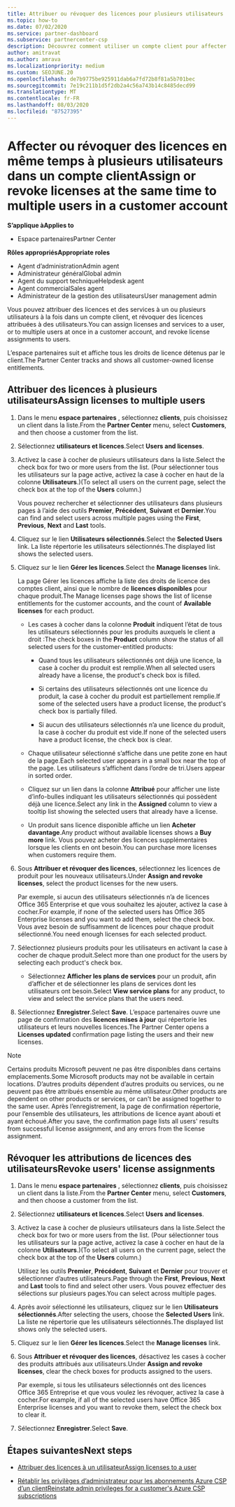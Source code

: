 ```yaml
---
title: Attribuer ou révoquer des licences pour plusieurs utilisateurs
ms.topic: how-to
ms.date: 07/02/2020
ms.service: partner-dashboard
ms.subservice: partnercenter-csp
description: Découvrez comment utiliser un compte client pour affecter ou révoquer des licences et des services à un seul utilisateur ou à plusieurs utilisateurs à la fois.
author: amitravat
ms.author: amrava
ms.localizationpriority: medium
ms.custom: SEOJUNE.20
ms.openlocfilehash: de7b9775be925911dab6a7fd72b8f81a5b701bec
ms.sourcegitcommit: 7e19c211b1d5f2db2a4c56a743b14c8485decd99
ms.translationtype: MT
ms.contentlocale: fr-FR
ms.lasthandoff: 08/03/2020
ms.locfileid: "87527395"
---
```

# <a name="assign-or-revoke-licenses-at-the-same-time-to-multiple-users-in-a-customer-account"></a><span data-ttu-id="e1cb2-103">Affecter ou révoquer des licences en même temps à plusieurs utilisateurs dans un compte client</span><span class="sxs-lookup"><span data-stu-id="e1cb2-103">Assign or revoke licenses at the same time to multiple users in a customer account</span></span>

<span data-ttu-id="e1cb2-104">**S’applique à**</span><span class="sxs-lookup"><span data-stu-id="e1cb2-104">**Applies to**</span></span>

- <span data-ttu-id="e1cb2-105">Espace partenaires</span><span class="sxs-lookup"><span data-stu-id="e1cb2-105">Partner Center</span></span>

<span data-ttu-id="e1cb2-106">**Rôles appropriés**</span><span class="sxs-lookup"><span data-stu-id="e1cb2-106">**Appropriate roles**</span></span>

- <span data-ttu-id="e1cb2-107">Agent d’administration</span><span class="sxs-lookup"><span data-stu-id="e1cb2-107">Admin agent</span></span>
- <span data-ttu-id="e1cb2-108">Administrateur général</span><span class="sxs-lookup"><span data-stu-id="e1cb2-108">Global admin</span></span>
- <span data-ttu-id="e1cb2-109">Agent du support technique</span><span class="sxs-lookup"><span data-stu-id="e1cb2-109">Helpdesk agent</span></span>
- <span data-ttu-id="e1cb2-110">Agent commercial</span><span class="sxs-lookup"><span data-stu-id="e1cb2-110">Sales agent</span></span>
- <span data-ttu-id="e1cb2-111">Administrateur de la gestion des utilisateurs</span><span class="sxs-lookup"><span data-stu-id="e1cb2-111">User management admin</span></span>

<span data-ttu-id="e1cb2-112">Vous pouvez attribuer des licences et des services à un ou plusieurs utilisateurs à la fois dans un compte client, et révoquer des licences attribuées à des utilisateurs.</span><span class="sxs-lookup"><span data-stu-id="e1cb2-112">You can assign licenses and services to a user, or to multiple users at once in a customer account, and revoke license assignments to users.</span></span>

<span data-ttu-id="e1cb2-113">L’espace partenaires suit et affiche tous les droits de licence détenus par le client.</span><span class="sxs-lookup"><span data-stu-id="e1cb2-113">The Partner Center tracks and shows all customer-owned license entitlements.</span></span>

## <a name="assign-licenses-to-multiple-users"></a><span data-ttu-id="e1cb2-114">Attribuer des licences à plusieurs utilisateurs</span><span class="sxs-lookup"><span data-stu-id="e1cb2-114">Assign licenses to multiple users</span></span>

1. <span data-ttu-id="e1cb2-115">Dans le menu **espace partenaires** , sélectionnez **clients**, puis choisissez un client dans la liste.</span><span class="sxs-lookup"><span data-stu-id="e1cb2-115">From the **Partner Center** menu, select **Customers**, and then choose a customer from the list.</span></span>

2. <span data-ttu-id="e1cb2-116">Sélectionnez **utilisateurs et licences**.</span><span class="sxs-lookup"><span data-stu-id="e1cb2-116">Select **Users and licenses**.</span></span>

3. <span data-ttu-id="e1cb2-117">Activez la case à cocher de plusieurs utilisateurs dans la liste.</span><span class="sxs-lookup"><span data-stu-id="e1cb2-117">Select the check box for two or more users from the list.</span></span> <span data-ttu-id="e1cb2-118">(Pour sélectionner tous les utilisateurs sur la page active, activez la case à cocher en haut de la colonne **Utilisateurs**.)</span><span class="sxs-lookup"><span data-stu-id="e1cb2-118">(To select all users on the current page, select the check box at the top of the **Users** column.)</span></span>

    <span data-ttu-id="e1cb2-119">Vous pouvez rechercher et sélectionner des utilisateurs dans plusieurs pages à l’aide des outils **Premier**, **Précédent**, **Suivant** et **Dernier**.</span><span class="sxs-lookup"><span data-stu-id="e1cb2-119">You can find and select users across multiple pages using the **First**, **Previous**, **Next** and **Last** tools.</span></span>

4. <span data-ttu-id="e1cb2-120">Cliquez sur le lien **Utilisateurs sélectionnés**.</span><span class="sxs-lookup"><span data-stu-id="e1cb2-120">Select the **Selected Users** link.</span></span> <span data-ttu-id="e1cb2-121">La liste répertorie les utilisateurs sélectionnés.</span><span class="sxs-lookup"><span data-stu-id="e1cb2-121">The displayed list shows the selected users.</span></span>

5. <span data-ttu-id="e1cb2-122">Cliquez sur le lien **Gérer les licences**.</span><span class="sxs-lookup"><span data-stu-id="e1cb2-122">Select the **Manage licenses** link.</span></span>

    <span data-ttu-id="e1cb2-123">La page Gérer les licences affiche la liste des droits de licence des comptes client, ainsi que le nombre de **licences disponibles** pour chaque produit.</span><span class="sxs-lookup"><span data-stu-id="e1cb2-123">The Manage licenses page shows the list of license entitlements for the customer accounts, and the count of **Available licenses** for each product.</span></span>

    - <span data-ttu-id="e1cb2-124">Les cases à cocher dans la colonne **Produit** indiquent l’état de tous les utilisateurs sélectionnés pour les produits auxquels le client a droit&nbsp;:</span><span class="sxs-lookup"><span data-stu-id="e1cb2-124">The check boxes in the **Product** column show the status of all selected users for the customer-entitled products:</span></span>

       - <span data-ttu-id="e1cb2-125">Quand tous les utilisateurs sélectionnés ont déjà une licence, la case à cocher du produit est remplie.</span><span class="sxs-lookup"><span data-stu-id="e1cb2-125">When all selected users already have a license, the product's check box is filled.</span></span>

       - <span data-ttu-id="e1cb2-126">Si certains des utilisateurs sélectionnés ont une licence du produit, la case à cocher du produit est partiellement remplie.</span><span class="sxs-lookup"><span data-stu-id="e1cb2-126">If some of the selected users have a product license, the product's check box is partially filled.</span></span>

       - <span data-ttu-id="e1cb2-127">Si aucun des utilisateurs sélectionnés n’a une licence du produit, la case à cocher du produit est vide.</span><span class="sxs-lookup"><span data-stu-id="e1cb2-127">If none of the selected users have a product license, the check box is clear.</span></span>

    - <span data-ttu-id="e1cb2-128">Chaque utilisateur sélectionné s’affiche dans une petite zone en haut de la page.</span><span class="sxs-lookup"><span data-stu-id="e1cb2-128">Each selected user appears in a small box near the top of the page.</span></span> <span data-ttu-id="e1cb2-129">Les utilisateurs s’affichent dans l’ordre de tri.</span><span class="sxs-lookup"><span data-stu-id="e1cb2-129">Users appear in sorted order.</span></span>

    - <span data-ttu-id="e1cb2-130">Cliquez sur un lien dans la colonne **Attribué** pour afficher une liste d’info-bulles indiquant les utilisateurs sélectionnés qui possèdent déjà une licence.</span><span class="sxs-lookup"><span data-stu-id="e1cb2-130">Select any link in the **Assigned** column to view a tooltip list showing the selected users that already have a license.</span></span>

    - <span data-ttu-id="e1cb2-131">Un produit sans licence disponible affiche un lien **Acheter davantage**.</span><span class="sxs-lookup"><span data-stu-id="e1cb2-131">Any product without available licenses shows a **Buy more** link.</span></span> <span data-ttu-id="e1cb2-132">Vous pouvez acheter des licences supplémentaires lorsque les clients en ont besoin.</span><span class="sxs-lookup"><span data-stu-id="e1cb2-132">You can purchase more licenses when customers require them.</span></span>

6. <span data-ttu-id="e1cb2-133">Sous **Attribuer et révoquer des licences**, sélectionnez les licences de produit pour les nouveaux utilisateurs.</span><span class="sxs-lookup"><span data-stu-id="e1cb2-133">Under **Assign and revoke licenses**, select the product licenses for the new users.</span></span> 

   <span data-ttu-id="e1cb2-134">Par exemple, si aucun des utilisateurs sélectionnés n’a de licences Office 365 Enterprise et que vous souhaitez les ajouter, activez la case à cocher.</span><span class="sxs-lookup"><span data-stu-id="e1cb2-134">For example, if none of the selected users has Office 365 Enterprise licenses and you want to add them, select the check box.</span></span> <span data-ttu-id="e1cb2-135">Vous avez besoin de suffisamment de licences pour chaque produit sélectionné.</span><span class="sxs-lookup"><span data-stu-id="e1cb2-135">You need enough licenses for each selected product.</span></span>

7. <span data-ttu-id="e1cb2-136">Sélectionnez plusieurs produits pour les utilisateurs en activant la case à cocher de chaque produit.</span><span class="sxs-lookup"><span data-stu-id="e1cb2-136">Select more than one product for the users by selecting each product's check box.</span></span>
    -   <span data-ttu-id="e1cb2-137">Sélectionnez **Afficher les plans de services** pour un produit, afin d’afficher et de sélectionner les plans de services dont les utilisateurs ont besoin.</span><span class="sxs-lookup"><span data-stu-id="e1cb2-137">Select **View service plans** for any product, to view and select the service plans that the users need.</span></span>

8. <span data-ttu-id="e1cb2-138">Sélectionnez **Enregistrer**.</span><span class="sxs-lookup"><span data-stu-id="e1cb2-138">Select **Save**.</span></span> <span data-ttu-id="e1cb2-139">L’espace partenaires ouvre une page de confirmation des **licences mises à jour** qui répertorie les utilisateurs et leurs nouvelles licences.</span><span class="sxs-lookup"><span data-stu-id="e1cb2-139">The Partner Center opens a **Licenses updated** confirmation page listing the users and their new licenses.</span></span>

>[!NOTE]
><span data-ttu-id="e1cb2-140">Certains produits Microsoft peuvent ne pas être disponibles dans certains emplacements.</span><span class="sxs-lookup"><span data-stu-id="e1cb2-140">Some Microsoft products may not be available in certain locations.</span></span> <span data-ttu-id="e1cb2-141">D’autres produits dépendent d’autres produits ou services, ou ne peuvent pas être attribués ensemble au même utilisateur.</span><span class="sxs-lookup"><span data-stu-id="e1cb2-141">Other products are dependent on other products or services, or can't be assigned together to the same user.</span></span> <span data-ttu-id="e1cb2-142">Après l’enregistrement, la page de confirmation répertorie, pour l’ensemble des utilisateurs, les attributions de licence ayant abouti et ayant échoué.</span><span class="sxs-lookup"><span data-stu-id="e1cb2-142">After you save, the confirmation page lists all users' results from successful license assignment, and any errors from the license assignment.</span></span>

## <a name="revoke-users-license-assignments"></a><span data-ttu-id="e1cb2-143">Révoquer les attributions de licences des utilisateurs</span><span class="sxs-lookup"><span data-stu-id="e1cb2-143">Revoke users' license assignments</span></span>

1. <span data-ttu-id="e1cb2-144">Dans le menu **espace partenaires** , sélectionnez **clients**, puis choisissez un client dans la liste.</span><span class="sxs-lookup"><span data-stu-id="e1cb2-144">From the **Partner Center** menu, select **Customers**, and then choose a customer from the list.</span></span>

2. <span data-ttu-id="e1cb2-145">Sélectionnez **utilisateurs et licences**.</span><span class="sxs-lookup"><span data-stu-id="e1cb2-145">Select **Users and licenses**.</span></span>

3. <span data-ttu-id="e1cb2-146">Activez la case à cocher de plusieurs utilisateurs dans la liste.</span><span class="sxs-lookup"><span data-stu-id="e1cb2-146">Select the check box for two or more users from the list.</span></span> <span data-ttu-id="e1cb2-147">(Pour sélectionner tous les utilisateurs sur la page active, activez la case à cocher en haut de la colonne **Utilisateurs**.)</span><span class="sxs-lookup"><span data-stu-id="e1cb2-147">(To select all users on the current page, select the check box at the top of the **Users** column.)</span></span>

    <span data-ttu-id="e1cb2-148">Utilisez les outils **Premier**, **Précédent**, **Suivant** et **Dernier** pour trouver et sélectionner d’autres utilisateurs.</span><span class="sxs-lookup"><span data-stu-id="e1cb2-148">Page through the **First**, **Previous**, **Next** and **Last** tools to find and select other users.</span></span> <span data-ttu-id="e1cb2-149">Vous pouvez effectuer des sélections sur plusieurs pages.</span><span class="sxs-lookup"><span data-stu-id="e1cb2-149">You can select across multiple pages.</span></span>

4. <span data-ttu-id="e1cb2-150">Après avoir sélectionné les utilisateurs, cliquez sur le lien **Utilisateurs sélectionnés**.</span><span class="sxs-lookup"><span data-stu-id="e1cb2-150">After selecting the users, choose the **Selected Users** link.</span></span> <span data-ttu-id="e1cb2-151">La liste ne répertorie que les utilisateurs sélectionnés.</span><span class="sxs-lookup"><span data-stu-id="e1cb2-151">The displayed list shows only the selected users.</span></span>

5. <span data-ttu-id="e1cb2-152">Cliquez sur le lien **Gérer les licences**.</span><span class="sxs-lookup"><span data-stu-id="e1cb2-152">Select the **Manage licenses** link.</span></span>

6. <span data-ttu-id="e1cb2-153">Sous **Attribuer et révoquer des licences**, désactivez les cases à cocher des produits attribués aux utilisateurs.</span><span class="sxs-lookup"><span data-stu-id="e1cb2-153">Under **Assign and revoke licenses**, clear the check boxes for products assigned to the users.</span></span>

   <span data-ttu-id="e1cb2-154">Par exemple, si tous les utilisateurs sélectionnés ont des licences Office&nbsp;365 Entreprise et que vous voulez les révoquer, activez la case à cocher.</span><span class="sxs-lookup"><span data-stu-id="e1cb2-154">For example, if all of the selected users have Office 365 Enterprise licenses and you want to revoke them, select the check box to clear it.</span></span>

7. <span data-ttu-id="e1cb2-155">Sélectionnez **Enregistrer**.</span><span class="sxs-lookup"><span data-stu-id="e1cb2-155">Select **Save**.</span></span>

## <a name="next-steps"></a><span data-ttu-id="e1cb2-156">Étapes suivantes</span><span class="sxs-lookup"><span data-stu-id="e1cb2-156">Next steps</span></span>

- [<span data-ttu-id="e1cb2-157">Attribuer des licences à un utilisateur</span><span class="sxs-lookup"><span data-stu-id="e1cb2-157">Assign licenses to a user</span></span>](assign-licenses-to-users.md)

- [<span data-ttu-id="e1cb2-158">Rétablir les privilèges d’administrateur pour les abonnements Azure CSP d’un client</span><span class="sxs-lookup"><span data-stu-id="e1cb2-158">Reinstate admin privileges for a customer's Azure CSP subscriptions</span></span>](revoke-reinstate-csp.md)